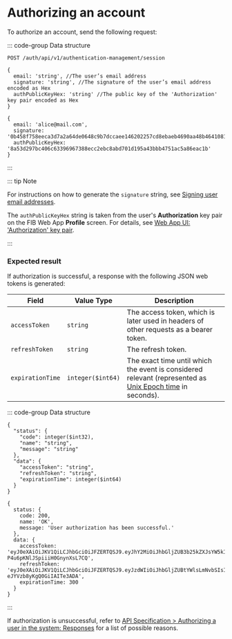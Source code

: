 # Authorizing an account

To authorize an account, send the following request:

::: code-group Data structure

```http [Request]
POST /auth/api/v1/authentication-management/session
```

```json5 [Input structure]
{
  email: 'string', //The user’s email address
  signature: 'string', //The signature of the user’s email address encoded as Hex
  authPublicKeyHex: 'string' //The public key of the 'Authorization' key pair encoded as Hex
}
```

```json5 [Input example]
{
  email: 'alice@mail.com',
  signature: '0b458f758eeca3d7a2a64de0648c9b7dccaee146202257cd8ebaeb4690aa48b464108111d8cf0e7f3b0ace1b51dcda89e76d372233514f324e00d64c6b899c0e',
  authPublicKeyHex: '8a53d297bc406c63396967388ecc2ebc8abd701d195a43bbb4751ac5a86eac1b'
}
```

:::

::: tip Note

For instructions on how to generate the `signature` string, see [Signing user email addresses](/tutorials-api/signing-user-email-addresses.md).

The `authPublicKeyHex` string is taken from the user's **Authorization** key pair on the FIB Web App **Profile** screen. For details, see [Web App UI: 'Authorization' key pair](../overview/web-interface.md#akp).

:::

### Expected result

If authorization is successful, a response with the following JSON web tokens is generated:

| Field | Value Type | Description |
| --- | --- | --- |
| `accessToken` | `string` | The access token, which is later used in headers of other requests as a bearer token. |
| `refreshToken` | `string` | The refresh token. |
| `expirationTime` | `integer($int64)` | The exact time until which the event is considered relevant (represented as [Unix Epoch time](https://www.epochconverter.com/clock) in seconds). |

::: code-group Data structure

```json5 [Output structure]
{
  "status": {
    "code": integer($int32),
    "name": "string",
    "message": "string"
  },
  "data": {
    "accessToken": "string",
    "refreshToken": "string",
    "expirationTime": integer($int64)
  }
}
```

```json5 [Output example]
{
  status: {
    code: 200,
    name: 'OK',
    message: 'User authorization has been successful.'
  },
  data: {
    accessToken: 'eyJ0eXAiOiJKV1QiLCJhbGciOiJFZERTQSJ9.eyJhY2MiOiJhbGljZUB3b25kZXJsYW5kIiwic3ViIjoiYWxpY2VAbWFpbC5jb20iLCJyb2xlIjoiUk9MRV9QRUVSIiwiZXhwIjoxNzAzMTg3NDEyLCJqdGkiOiIwNjgzM2FlZi03ZDljLTQ2MTUtYTU4YS02YjYxZWZkM2FhNjEifQ.HvrukWtcA7nz5rbxWiklJOjnv4X7jaAQ7piJaxqlW5rvUv52rClqYYHSn9F-P4u6pKNlJSpiiiH0GnynXsL7CQ',
    refreshToken: 'eyJ0eXAiOiJKV1QiLCJhbGciOiJFZERTQSJ9.eyJzdWIiOiJhbGljZUBtYWlsLmNvbSIsImFjanRpIjoiMDY4MzNhZWYtN2Q5Yy00NjE1LWE1OGEtNmI2MWVmZDNhYTYxIiwiZXhwIjoxNzAzMjczNTEyLCJqdGkiOiJhY2NkYWUzNS00ODA1LTQ5NmQtYTBiZC02Y2Y4OGI3OTBkYjkifQ.rCrbFnF5axwixq4wwURZdu_DFwFlOil9RFYkmqlLYVPoU1UpN8PlWC8Kg7QBvA-eJYVzb8yKgQ0GiIAITe3ADA',
    expirationTime: 300
  }
}
```

:::

If authorization is unsuccessful, refer to [API Specification > Authorizing a user in the system: Responses](../api-specification/auth-controller/authorizing-a-user-in-the-system.md#responses) for a list of possible reasons.
